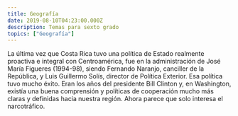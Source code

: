 ```yaml
---
title: Geografía
date: 2019-08-10T04:23:00.000Z
description: Temas para sexto grado
topics: ["Geografía"]
---
```


La última vez que Costa Rica tuvo una política de Estado realmente proactiva e integral con Centroamérica, fue en la administración de José María Figueres (1994-98), siendo Fernando Naranjo, canciller de la República, y Luis Guillermo Solís, director de Política Exterior. Esa política tuvo mucho éxito. Eran los años del presidente Bill Clinton y, en Washington, existía una buena comprensión y políticas de cooperación mucho más claras y definidas hacia nuestra región. Ahora parece que solo interesa el narcotráfico.
